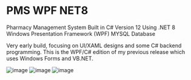 # PMS WPF NET8

Pharmacy Management System 
Built in C# Version 12
Using .NET 8
Windows Presentation Framework (WPF)
MYSQL Database

Very early build, focusing on UI/XAML designs and some C# backend programming.
This is the WPF/C# edition of my previous release which uses Windows Forms and VB.NET.

![image](https://github.com/kenpeacez/PMS-WPF-NET8/assets/28534332/52b464b2-870b-411e-85d9-018640424276)
![image](https://github.com/kenpeacez/PMS-WPF-NET8/assets/28534332/8059b42d-c119-4b55-9fb1-650e5259ddba)
![image](https://github.com/kenpeacez/PMS-WPF-NET8/assets/28534332/3a956c54-a749-49ae-ab32-fd64ddef69a8)



